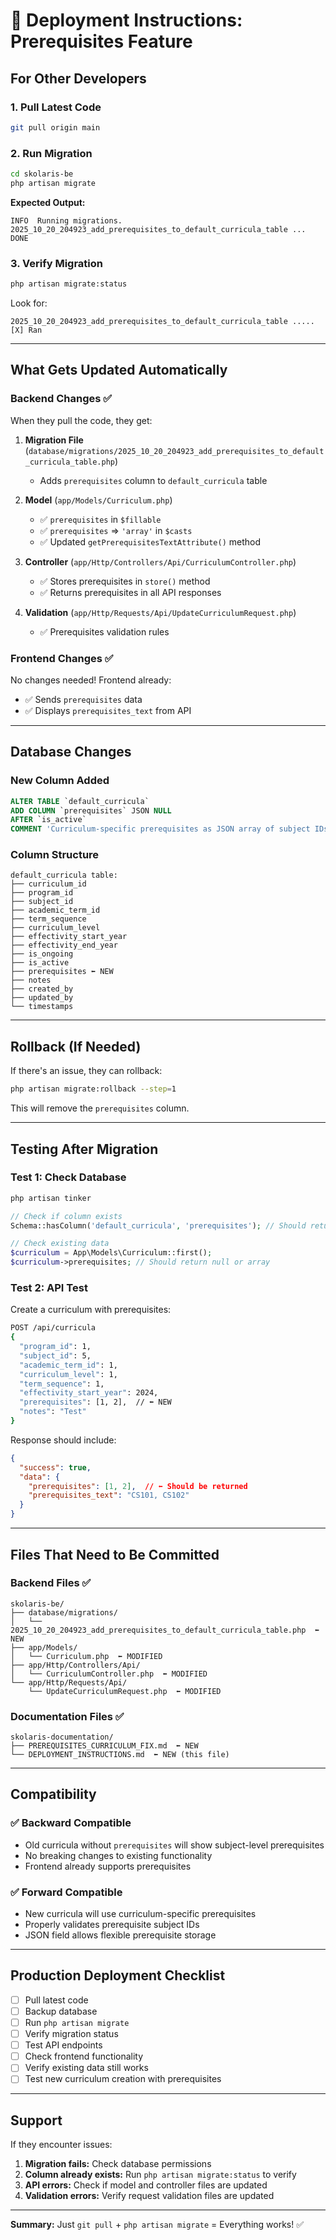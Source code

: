 # 🚀 Deployment Instructions: Prerequisites Feature

## For Other Developers

### 1. Pull Latest Code
```bash
git pull origin main
```

### 2. Run Migration
```bash
cd skolaris-be
php artisan migrate
```

**Expected Output:**
```
INFO  Running migrations.
2025_10_20_204923_add_prerequisites_to_default_curricula_table ... DONE
```

### 3. Verify Migration
```bash
php artisan migrate:status
```

Look for:
```
2025_10_20_204923_add_prerequisites_to_default_curricula_table ..... [X] Ran
```

---

## What Gets Updated Automatically

### Backend Changes ✅
When they pull the code, they get:

1. **Migration File** (`database/migrations/2025_10_20_204923_add_prerequisites_to_default_curricula_table.php`)
   - Adds `prerequisites` column to `default_curricula` table

2. **Model** (`app/Models/Curriculum.php`)
   - ✅ `prerequisites` in `$fillable`
   - ✅ `prerequisites` => `'array'` in `$casts`
   - ✅ Updated `getPrerequisitesTextAttribute()` method

3. **Controller** (`app/Http/Controllers/Api/CurriculumController.php`)
   - ✅ Stores prerequisites in `store()` method
   - ✅ Returns prerequisites in all API responses

4. **Validation** (`app/Http/Requests/Api/UpdateCurriculumRequest.php`)
   - ✅ Prerequisites validation rules

### Frontend Changes ✅
No changes needed! Frontend already:
- ✅ Sends `prerequisites` data
- ✅ Displays `prerequisites_text` from API

---

## Database Changes

### New Column Added
```sql
ALTER TABLE `default_curricula` 
ADD COLUMN `prerequisites` JSON NULL 
AFTER `is_active`
COMMENT 'Curriculum-specific prerequisites as JSON array of subject IDs';
```

### Column Structure
```
default_curricula table:
├── curriculum_id
├── program_id
├── subject_id
├── academic_term_id
├── term_sequence
├── curriculum_level
├── effectivity_start_year
├── effectivity_end_year
├── is_ongoing
├── is_active
├── prerequisites ⬅️ NEW
├── notes
├── created_by
├── updated_by
└── timestamps
```

---

## Rollback (If Needed)

If there's an issue, they can rollback:

```bash
php artisan migrate:rollback --step=1
```

This will remove the `prerequisites` column.

---

## Testing After Migration

### Test 1: Check Database
```bash
php artisan tinker
```

```php
// Check if column exists
Schema::hasColumn('default_curricula', 'prerequisites'); // Should return true

// Check existing data
$curriculum = App\Models\Curriculum::first();
$curriculum->prerequisites; // Should return null or array
```

### Test 2: API Test
Create a curriculum with prerequisites:

```bash
POST /api/curricula
{
  "program_id": 1,
  "subject_id": 5,
  "academic_term_id": 1,
  "curriculum_level": 1,
  "term_sequence": 1,
  "effectivity_start_year": 2024,
  "prerequisites": [1, 2],  // ⬅️ NEW
  "notes": "Test"
}
```

Response should include:
```json
{
  "success": true,
  "data": {
    "prerequisites": [1, 2],  // ⬅️ Should be returned
    "prerequisites_text": "CS101, CS102"
  }
}
```

---

## Files That Need to Be Committed

### Backend Files ✅
```
skolaris-be/
├── database/migrations/
│   └── 2025_10_20_204923_add_prerequisites_to_default_curricula_table.php  ⬅️ NEW
├── app/Models/
│   └── Curriculum.php  ⬅️ MODIFIED
├── app/Http/Controllers/Api/
│   └── CurriculumController.php  ⬅️ MODIFIED
└── app/Http/Requests/Api/
    └── UpdateCurriculumRequest.php  ⬅️ MODIFIED
```

### Documentation Files ✅
```
skolaris-documentation/
├── PREREQUISITES_CURRICULUM_FIX.md  ⬅️ NEW
└── DEPLOYMENT_INSTRUCTIONS.md  ⬅️ NEW (this file)
```

---

## Compatibility

### ✅ Backward Compatible
- Old curricula without `prerequisites` will show subject-level prerequisites
- No breaking changes to existing functionality
- Frontend already supports prerequisites

### ✅ Forward Compatible
- New curricula will use curriculum-specific prerequisites
- Properly validates prerequisite subject IDs
- JSON field allows flexible prerequisite storage

---

## Production Deployment Checklist

- [ ] Pull latest code
- [ ] Backup database
- [ ] Run `php artisan migrate`
- [ ] Verify migration status
- [ ] Test API endpoints
- [ ] Check frontend functionality
- [ ] Verify existing data still works
- [ ] Test new curriculum creation with prerequisites

---

## Support

If they encounter issues:

1. **Migration fails:** Check database permissions
2. **Column already exists:** Run `php artisan migrate:status` to verify
3. **API errors:** Check if model and controller files are updated
4. **Validation errors:** Verify request validation files are updated

---

**Summary:** Just `git pull` + `php artisan migrate` = Everything works! ✅
